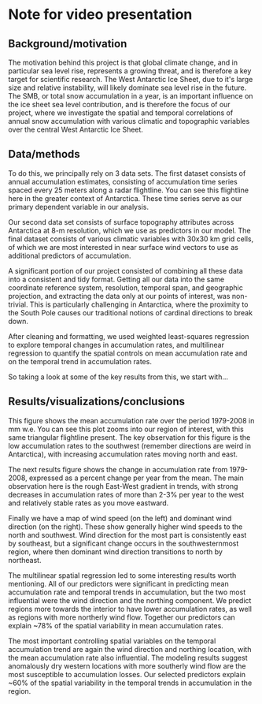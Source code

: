 # Note for video presentation

## Background/motivation

The motivation behind this project is that global climate change, and in particular sea level rise, represents a growing threat, and is therefore a key target for scientific research.
The West Antarctic Ice Sheet, due to it's large size and relative instability, will likely dominate sea level rise in the future.
The SMB, or total snow accumulation in a year, is an important influence on the ice sheet sea level contribution, and is therefore the focus of our project, where we investigate the spatial and temporal correlations of annual snow accumulation with various climatic and topographic variables over the central West Antarctic Ice Sheet.

## Data/methods

To do this, we principally rely on 3 data sets.
The first dataset consists of annual accumulation estimates, consisting of accumulation time series spaced every 25 meters along a radar flightline.
You can see this flightline here in the greater context of Antarctica.
These time series serve as our primary dependent variable in our analysis.

Our second data set consists of surface topography attributes across Antarctica at 8-m resolution, which we use as predictors in our model.
The final dataset consists of various climatic variables with 30x30 km grid cells, of which we are most interested in near surface wind vectors to use as additional predictors of accumulation.

A significant portion of our project consisted of combining all these data into a consistent and tidy format.
Getting all our data into the same coordinate reference system, resolution, temporal span, and geographic projection, and extracting the data only at our points of interest, was non-trivial.
This is particularly challenging in Antarctica, where the proximity to the South Pole causes our traditional notions of cardinal directions to break down.

After cleaning and formatting, we used weighted least-squares regression to explore temporal changes in accumulation rates, and multilinear regression to quantify the spatial controls on mean accumulation rate and on the temporal trend in accumulation rates.

So taking a look at some of the key results from this, we start with...

## Results/visualizations/conclusions

This figure shows the mean accumulation rate over the period 1979-2008 in mm w.e.
You can see this plot zooms into our region of interest, with this same triangular flightline present.
The key observation for this figure is the low accumulation rates to the southwest (remember directions are weird in Antarctica), with increasing accumulation rates moving north and east.

The next results figure shows the change in accumulation rate from 1979-2008, expressed as a percent change per year from the mean.
The main observation here is the rough East-West gradient in trends, with strong decreases in accumulation rates of more than 2-3% per year to the west and relatively stable rates as you move eastward.

Finally we have a map of wind speed (on the left) and dominant wind direction (on the right).
These show generally higher wind speeds to the north and southwest.
Wind direction for the most part is consistently east by southeast, but a significant change occurs in the southwesternmost region, where then dominant wind direction transitions to north by northeast.

The multilinear spatial regression led to some interesting results worth mentioning.
All of our predictors were significant in predicting mean accumulation rate and temporal trends in accumulation, but the two most influential were the wind direction and the northing component.
We predict regions more towards the interior to have lower accumulation rates, as well as regions with more northerly wind flow.
Together our predictors can explain ~78% of the spatial variability in mean accumulation rates.

The most important controlling spatial variables on the temporal accumulation trend are again the wind direction and northing location, with the mean accumulation rate also influential.
The modeling results suggest anomalously dry western locations with more southerly wind flow are the most susceptible to accumulation losses.
Our selected predictors explain ~60% of the spatial variability in the temporal trends in accumulation in the region.

